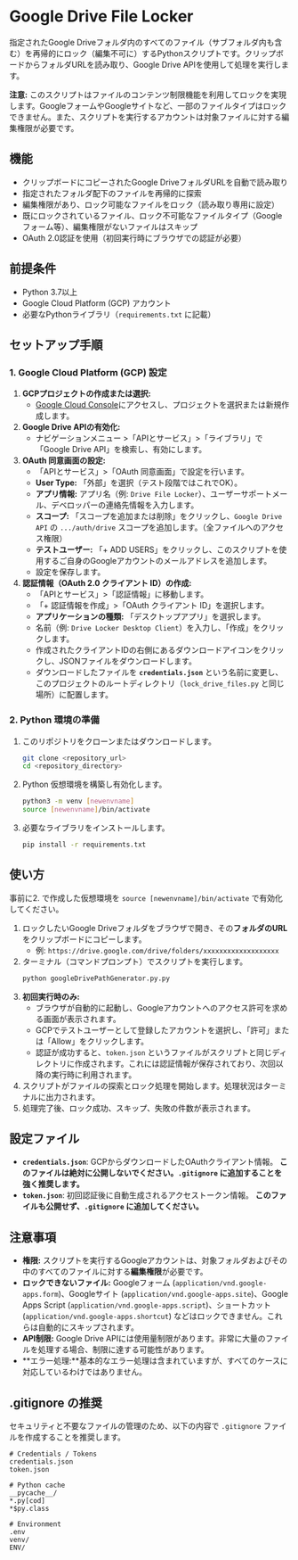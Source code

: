 # Google Drive File Locker

指定されたGoogle Driveフォルダ内のすべてのファイル（サブフォルダ内も含む）を再帰的にロック（編集不可に）するPythonスクリプトです。クリップボードからフォルダURLを読み取り、Google Drive APIを使用して処理を実行します。

**注意:** このスクリプトはファイルのコンテンツ制限機能を利用してロックを実現します。GoogleフォームやGoogleサイトなど、一部のファイルタイプはロックできません。また、スクリプトを実行するアカウントは対象ファイルに対する編集権限が必要です。

## 機能

* クリップボードにコピーされたGoogle DriveフォルダURLを自動で読み取り
* 指定されたフォルダ配下のファイルを再帰的に探索
* 編集権限があり、ロック可能なファイルをロック（読み取り専用に設定）
* 既にロックされているファイル、ロック不可能なファイルタイプ（Googleフォーム等）、編集権限がないファイルはスキップ
* OAuth 2.0認証を使用（初回実行時にブラウザでの認証が必要）

## 前提条件

* Python 3.7以上
* Google Cloud Platform (GCP) アカウント
* 必要なPythonライブラリ（`requirements.txt` に記載）

## セットアップ手順

### 1. Google Cloud Platform (GCP) 設定

1.  **GCPプロジェクトの作成または選択:**
    * [Google Cloud Console](https://console.cloud.google.com/)にアクセスし、プロジェクトを選択または新規作成します。
2.  **Google Drive APIの有効化:**
    * ナビゲーションメニュー >「APIとサービス」>「ライブラリ」で「Google Drive API」を検索し、有効にします。
3.  **OAuth 同意画面の設定:**
    * 「APIとサービス」>「OAuth 同意画面」で設定を行います。
    * **User Type:** 「外部」を選択（テスト段階ではこれでOK）。
    * **アプリ情報:** アプリ名（例: `Drive File Locker`）、ユーザーサポートメール、デベロッパーの連絡先情報を入力します。
    * **スコープ:** 「スコープを追加または削除」をクリックし、`Google Drive API` の `.../auth/drive` スコープを追加します。（全ファイルへのアクセス権限）
    * **テストユーザー:** 「+ ADD USERS」をクリックし、このスクリプトを使用するご自身のGoogleアカウントのメールアドレスを追加します。
    * 設定を保存します。
4.  **認証情報（OAuth 2.0 クライアント ID）の作成:**
    * 「APIとサービス」>「認証情報」に移動します。
    * 「+ 認証情報を作成」>「OAuth クライアント ID」を選択します。
    * **アプリケーションの種類:** 「デスクトップアプリ」を選択します。
    * 名前（例: `Drive Locker Desktop Client`）を入力し、「作成」をクリックします。
    * 作成されたクライアントIDの右側にあるダウンロードアイコンをクリックし、JSONファイルをダウンロードします。
    * ダウンロードしたファイルを **`credentials.json`** という名前に変更し、このプロジェクトのルートディレクトリ（`lock_drive_files.py` と同じ場所）に配置します。

### 2. Python 環境の準備

1.  このリポジトリをクローンまたはダウンロードします。
    ```bash
    git clone <repository_url>
    cd <repository_directory>
    ```
2.  Python 仮想環境を構築し有効化します。
    ```bash
    python3 -m venv [newenvname]
    source [newenvname]/bin/activate
    ```
3.  必要なライブラリをインストールします。
    ```bash
    pip install -r requirements.txt
    ```

## 使い方
事前に2. で作成した仮想環境を `source [newenvname]/bin/activate` で有効化してください。

1.  ロックしたいGoogle Driveフォルダをブラウザで開き、その**フォルダのURL**をクリップボードにコピーします。
    * 例: `https://drive.google.com/drive/folders/xxxxxxxxxxxxxxxxxxx`
2.  ターミナル（コマンドプロンプト）でスクリプトを実行します。
    ```bash
    python googleDrivePathGenerator.py.py
    ```
3.  **初回実行時のみ:**
    * ブラウザが自動的に起動し、Googleアカウントへのアクセス許可を求める画面が表示されます。
    * GCPでテストユーザーとして登録したアカウントを選択し、「許可」または「Allow」をクリックします。
    * 認証が成功すると、`token.json` というファイルがスクリプトと同じディレクトリに作成されます。これには認証情報が保存されており、次回以降の実行時に利用されます。
4.  スクリプトがファイルの探索とロック処理を開始します。処理状況はターミナルに出力されます。
5.  処理完了後、ロック成功、スキップ、失敗の件数が表示されます。

## 設定ファイル

* **`credentials.json`**: GCPからダウンロードしたOAuthクライアント情報。 **このファイルは絶対に公開しないでください。`.gitignore` に追加することを強く推奨します。**
* **`token.json`**: 初回認証後に自動生成されるアクセストークン情報。 **このファイルも公開せず、`.gitignore` に追加してください。**

## 注意事項

* **権限:** スクリプトを実行するGoogleアカウントは、対象フォルダおよびその中のすべてのファイルに対する**編集権限**が必要です。
* **ロックできないファイル:** Googleフォーム (`application/vnd.google-apps.form`)、Googleサイト (`application/vnd.google-apps.site`)、Google Apps Script (`application/vnd.google-apps.script`)、ショートカット (`application/vnd.google-apps.shortcut`) などはロックできません。これらは自動的にスキップされます。
* **API制限:** Google Drive APIには使用量制限があります。非常に大量のファイルを処理する場合、制限に達する可能性があります。
* **エラー処理:**基本的なエラー処理は含まれていますが、すべてのケースに対応しているわけではありません。

## .gitignore の推奨

セキュリティと不要なファイルの管理のため、以下の内容で `.gitignore` ファイルを作成することを推奨します。

```gitignore
# Credentials / Tokens
credentials.json
token.json

# Python cache
__pycache__/
*.py[cod]
*$py.class

# Environment
.env
venv/
ENV/